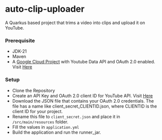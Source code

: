 # auto-clip-uploader

A Quarkus based project that trims a video into clips and upload it on YouTube.

### Prerequisite
* JDK-21
* Maven
* A [Google Cloud Project](https://console.cloud.google.com/) with Youtube Data API and OAuth 2.0 enabled. Visit [Here](https://developers.google.com/youtube/v3/quickstart/java)

### Setup
* Clone the Repository
* Create an API Key and OAuth 2.0 client ID for YouTube API. Visit [Here](https://developers.google.com/youtube/v3/quickstart/java)
* Download the JSON file that contains your OAuth 2.0 credentials. The file has a name like client_secret_CLIENTID.json, where CLIENTID is the client ID for your project. 
* Rename this file to <code>client_secret.json</code> and place it in <code>/src/main/resources</code> folder.
* Fill the values in <code>application.yml</code>
* Build the application and run the runner_jar.
